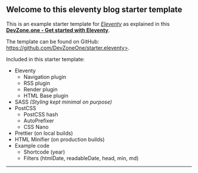 ## Welcome to this eleventy blog starter template

This is an example starter template for _[Eleventy](https://11ty.dev)_ as explained in this **[DevZone.one - Get started with Eleventy](https://devzone.one/blogs/get-started-with-eleventy)**.

The template can be found on GitHub: https://github.com/DevZoneOne/starter.eleventy>.

Included in this starter template:

- Eleventy
  - Navigation plugin
  - RSS plugin
  - Render plugin
  - HTML Base plugin
- SASS _(Styling kept minimal on purpose)_
- PostCSS
  - PostCSS hash
  - AutoPrefixer
  - CSS Nano
- Prettier (on local builds)
- HTML Minifier (on production builds)
- Example code
  - Shortcode (year)
  - Filters (htmlDate, readableDate, head, min, md)

---
